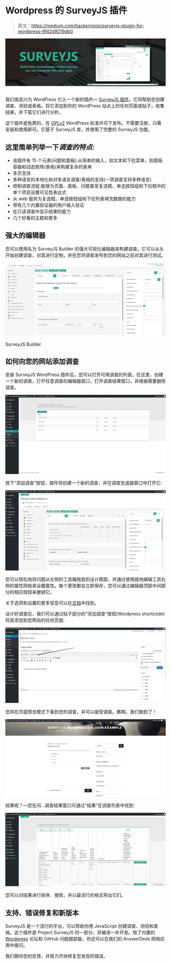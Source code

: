 # Wordpress 的 SurveyJS 插件

> 原文：<https://medium.com/hackernoon/surveyjs-plugin-for-wordpress-9f42d9219db0>

![](img/f88d60f1d0ab69c9abb0f6c8efc03909.png)

我们很高兴为 WordPress 引入一个新的插件— [SurveyJS 插件](https://wordpress.org/plugins/surveyjs/)。它将帮助您创建调查、测验或表格。将它添加到你的 WordPress 站点上的任何页面或帖子，收集结果，并下载它们进行分析。

这个插件是免费的，在 [GPLv2](https://wordpress.org/about/license/) WordPress 标准许可下发布。不需要注册，只需安装和使用即可。它基于 SurveyJS 库，并使用了完整的 SurveyJS 功能。

## 这里简单列举一下*调查的特点:*

*   该插件有 15 个元素(问题和面板):从简单的输入，如文本和下拉菜单，到面板容器和动态矩阵(表格)来构建复杂的表单
*   多页支持
*   多种语言的本地化和对多语言调查/表格的支持(一项调查支持多种语言)
*   控制调查流程:能够为页面、面板、问题甚至复选框、单选按钮组和下拉框中的单个项目设置可见性表达式
*   从 web 服务为复选框、单选按钮组和下拉列表填充数据的能力
*   带有几个内置验证器的用户输入验证
*   在只读调查中显示结果的能力
*   几个好看的主题和更多

## 强大的编辑器

您可以使用名为 SurveyJS Builder 的强大可视化编辑器来构建调查。它可以从头开始创建调查，对其进行定制，并在您将调查发布到您的网站之前对其进行测试。

![](img/87f02d8fcbeebb508b810373e17637ce.png)

SurveyJS Builder

## 如何向您的网站添加调查

安装 SurveyJS WordPress 插件后，您可以打开可用调查的列表。在这里，创建一个新的调查，打开任意调查的编辑器窗口，打开调查结果窗口，并根据需要删除调查。

![](img/e1238fffa47b0a13663c5519a9a51475.png)

按下“添加调查”按钮，插件将创建一个新的调查，并在调查生成器窗口中打开它:

![](img/ed4c3360055673cdcaa43e6f984d9ed2.png)

您可以轻松地将问题从左侧的工具箱拖放到设计图面，并通过使用就地编辑工具右侧的属性网格来设置属性。每个更改都会立即保存，您可以通过编辑器顶部中间部分的相应按钮来撤销它。

关于选项和设置的更多信息可以在[文档](https://surveyjs.io/Documentation/Builder/)中找到。

设计好调查后，我们可以通过帖子部分的“添加调查”按钮(Wordpress shortcode)将其添加到您网站的任何页面:

![](img/0d55be93c087a55d22ae8d1574be8937.png)

您将在页面预览模式下看到您的调查，并可以接受调查。瞧啊。我们做到了！

![](img/bb7c6a65508cb71738e3ed55d8d19f76.png)

结果呢？—您在问…调查结果窗口可通过“结果”在调查列表中找到:

![](img/fc856e3cfdca2433a6eacf8213790d0b.png)

您可以对结果进行排序、搜索，并以最流行的格式导出它们。

## 支持、错误修复和新版本

SurveyJS 是一个流行的平台，可以帮助你用 JavaScript 创建调查、测验和表格。这个插件是 Project SurveyJS 的一部分，将被进一步开发。除了内置的 [Wordpress](https://wordpress.org/support/plugin/surveyjs) 论坛和 GitHub 问题跟踪器，你还可以在我们的 AnswerDesk 网络应用中提问。

我们期待您的反馈，并努力尽快修复您发现的错误。